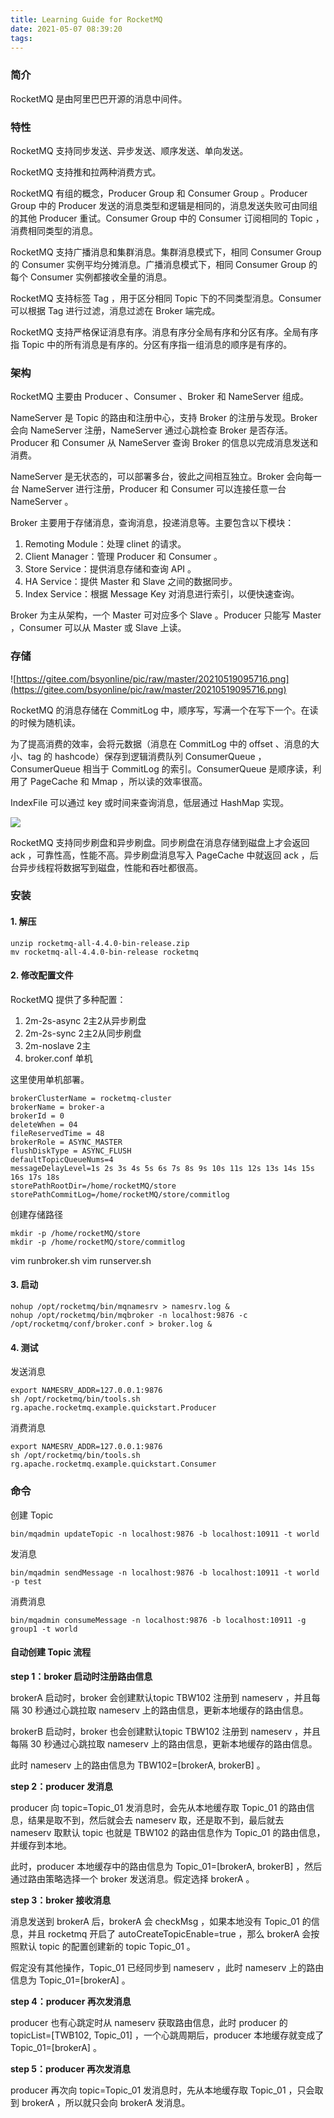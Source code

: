 ```yaml
---
title: Learning Guide for RocketMQ
date: 2021-05-07 08:39:20
tags:
---
```




### 简介

RocketMQ 是由阿里巴巴开源的消息中间件。

### 特性

RocketMQ 支持同步发送、异步发送、顺序发送、单向发送。

RocketMQ 支持推和拉两种消费方式。

RocketMQ 有组的概念，Producer Group 和 Consumer Group 。Producer Group 中的 Producer 发送的消息类型和逻辑是相同的，消息发送失败可由同组的其他 Producer 重试。Consumer Group 中的 Consumer 订阅相同的 Topic ，消费相同类型的消息。

RocketMQ 支持广播消息和集群消息。集群消息模式下，相同 Consumer Group 的 Consumer 实例平均分摊消息。广播消息模式下，相同 Consumer Group 的每个 Consumer 实例都接收全量的消息。

RocketMQ 支持标签 Tag ，用于区分相同 Topic 下的不同类型消息。Consumer 可以根据 Tag 进行过滤，消息过滤在 Broker 端完成。

RocketMQ 支持严格保证消息有序。消息有序分全局有序和分区有序。全局有序指 Topic 中的所有消息是有序的。分区有序指一组消息的顺序是有序的。

### 架构

RocketMQ 主要由 Producer 、Consumer 、Broker 和 NameServer 组成。

NameServer 是 Topic 的路由和注册中心，支持 Broker 的注册与发现。Broker 会向 NameServer 注册，NameServer 通过心跳检查 Broker 是否存活。Producer 和 Consumer 从 NameServer 查询 Broker 的信息以完成消息发送和消费。

NameServer 是无状态的，可以部署多台，彼此之间相互独立。Broker 会向每一台 NameServer 进行注册，Producer 和 Consumer 可以连接任意一台 NameServer 。

Broker 主要用于存储消息，查询消息，投递消息等。主要包含以下模块：

1. Remoting Module：处理 clinet 的请求。
2. Client Manager：管理 Producer 和 Consumer 。
3. Store Service：提供消息存储和查询 API 。
4. HA Service：提供 Master 和 Slave 之间的数据同步。
5. Index Service：根据 Message Key 对消息进行索引，以便快速查询。

Broker 为主从架构，一个 Master 可对应多个 Slave 。Producer 只能写 Master ，Consumer 可以从 Master 或 Slave 上读。

### 存储

![https://gitee.com/bsyonline/pic/raw/master/20210519095716.png](https://gitee.com/bsyonline/pic/raw/master/20210519095716.png)

RocketMQ 的消息存储在 CommitLog 中，顺序写，写满一个在写下一个。在读的时候为随机读。

为了提高消费的效率，会将元数据（消息在 CommitLog 中的 offset 、消息的大小、tag 的 hashcode）保存到逻辑消费队列 ConsumerQueue ，ConsumerQueue 相当于 CommitLog 的索引。ConsumerQueue 是顺序读，利用了 PageCache 和 Mmap ，所以读的效率很高。

IndexFile 可以通过 key 或时间来查询消息，低层通过 HashMap 实现。

<img src="https://gitee.com/bsyonline/pic/raw/master/rocketmq_design_2.png"/>

RocketMQ 支持同步刷盘和异步刷盘。同步刷盘在消息存储到磁盘上才会返回 ack ，可靠性高，性能不高。异步刷盘消息写入 PageCache 中就返回 ack ，后台异步线程将数据写到磁盘，性能和吞吐都很高。

### 安装

#### 1. 解压

```
unzip rocketmq-all-4.4.0-bin-release.zip
mv rocketmq-all-4.4.0-bin-release rocketmq
```

#### 2. 修改配置文件

RocketMQ 提供了多种配置：

1. 2m-2s-async 2主2从异步刷盘
2. 2m-2s-sync 2主2从同步刷盘
3. 2m-noslave 2主
4. broker.conf 单机

这里使用单机部署。

```
brokerClusterName = rocketmq-cluster
brokerName = broker-a
brokerId = 0
deleteWhen = 04
fileReservedTime = 48
brokerRole = ASYNC_MASTER
flushDiskType = ASYNC_FLUSH
defaultTopicQueueNums=4
messageDelayLevel=1s 2s 3s 4s 5s 6s 7s 8s 9s 10s 11s 12s 13s 14s 15s 16s 17s 18s
storePathRootDir=/home/rocketMQ/store
storePathCommitLog=/home/rocketMQ/store/commitlog
```

创建存储路径

```
mkdir -p /home/rocketMQ/store
mkdir -p /home/rocketMQ/store/commitlog
```

vim runbroker.sh  vim runserver.sh

#### 3. 启动

```
nohup /opt/rocketmq/bin/mqnamesrv > namesrv.log &
nohup /opt/rocketmq/bin/mqbroker -n localhost:9876 -c /opt/rocketmq/conf/broker.conf > broker.log &
```

#### 4. 测试

发送消息

```
export NAMESRV_ADDR=127.0.0.1:9876
sh /opt/rocketmq/bin/tools.sh rg.apache.rocketmq.example.quickstart.Producer
```

消费消息

```
export NAMESRV_ADDR=127.0.0.1:9876
sh /opt/rocketmq/bin/tools.sh rg.apache.rocketmq.example.quickstart.Consumer
```

### 命令

创建 Topic

```
bin/mqadmin updateTopic -n localhost:9876 -b localhost:10911 -t world
```

发消息

```
bin/mqadmin sendMessage -n localhost:9876 -b localhost:10911 -t world -p test
```

消费消息

```
bin/mqadmin consumeMessage -n localhost:9876 -b localhost:10911 -g group1 -t world
```



#### 自动创建 Topic 流程

**step 1：broker 启动时注册路由信息**

brokerA 启动时，broker 会创建默认topic TBW102 注册到 nameserv ，并且每隔 30 秒通过心跳拉取 nameserv 上的路由信息，更新本地缓存的路由信息。

brokerB 启动时，broker 也会创建默认topic TBW102 注册到 nameserv ，并且每隔 30 秒通过心跳拉取 nameserv 上的路由信息，更新本地缓存的路由信息。

此时 nameserv 上的路由信息为 TBW102=[brokerA, brokerB] 。

**step 2：producer 发消息**

producer 向 topic=Topic_01 发消息时，会先从本地缓存取 Topic_01 的路由信息，结果是取不到，然后就会去 nameserv 取，还是取不到，最后就去 nameserv 取默认 topic 也就是 TBW102 的路由信息作为 Topic_01 的路由信息，并缓存到本地。

此时，producer 本地缓存中的路由信息为 Topic_01=[brokerA, brokerB] ，然后通过路由策略选择一个 broker 发送消息。假定选择 brokerA 。

**step 3：broker 接收消息**

消息发送到 brokerA 后，brokerA 会 checkMsg ，如果本地没有 Topic_01 的信息，并且 rocketmq 开启了 autoCreateTopicEnable=true ，那么 brokerA 会按照默认 topic 的配置创建新的 topic Topic_01 。

假定没有其他操作，Topic_01 已经同步到 nameserv ，此时 nameserv 上的路由信息为 Topic_01=[brokerA] 。

**step 4：producer 再次发消息**

producer 也有心跳定时从 nameserv 获取路由信息，此时 producer 的 topicList=[TWB102, Topic_01] ，一个心跳周期后，producer 本地缓存就变成了 Topic_01=[brokerA] 。

**step 5：producer 再次发消息**

producer 再次向 topic=Topic_01 发消息时，先从本地缓存取 Topic_01 ，只会取到 brokerA ，所以就只会向 brokerA 发消息。